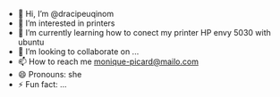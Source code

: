- 👋 Hi, I’m @dracipeuqinom
- 👀 I’m interested in printers 
- 🌱 I’m currently learning how to conect my printer HP envy 5030 with ubuntu 
- 💞️ I’m looking to collaborate on ...
- 📫 How to reach me monique-picard@mailo.com
- 😄 Pronouns: she 
- ⚡ Fun fact: ...

<!---
dracipeuqinom/dracipeuqinom is a ✨ special ✨ repository because its `README.md` (this file) appears on your GitHub profile.
You can click the Preview link to take a look at your changes.
--->
